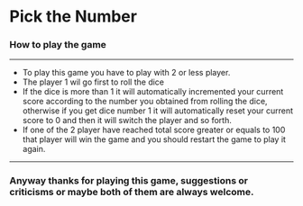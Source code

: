 # Pick the Number

### How to play the game

---

- To play this game you have to play with 2 or less player.
- The player 1 wil go first to roll the dice
- If the dice is more than 1 it will automatically incremented your current score according to the number you obtained from rolling the dice, otherwise if you get dice number 1 it will automatically reset your current score to 0 and then it will switch the player and so forth.
- If one of the 2 player have reached total score greater or equals to 100 that player will win the game and you should restart the game to play it again.

---

### Anyway thanks for playing this game, suggestions or criticisms or maybe both of them are always welcome.
